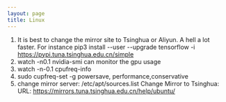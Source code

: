```yaml
---
layout: page
title: Linux
---
```


1. It is best to change the mirror site to Tsinghua or Aliyun. A hell a lot faster. For instance pip3 install --user --upgrade tensorflow  -i https://pypi.tuna.tsinghua.edu.cn/simple
2. watch -n0.1 nvidia-smi can monitor the gpu usage
3. watch -n-0.1 cpufreq-info
4. sudo cupfreq-set -g powersave, performance,conservative
5. change mirror server: /etc/apt/sources.list
Change Mirror to Tsinghua:
URL: https://mirrors.tuna.tsinghua.edu.cn/help/ubuntu/

